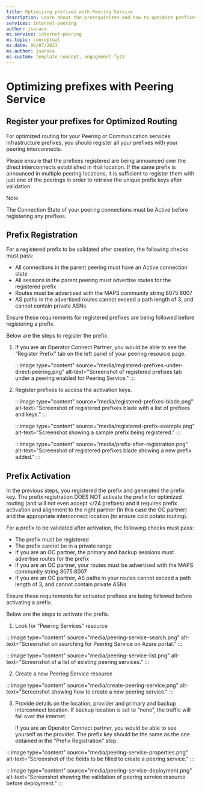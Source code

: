 ```yaml
---
title: Optimizing prefixes with Peering Service
description: Learn about the prerequisites and how to optimize prefixes with Peering Service.
services: internet-peering
author: jsaraco
ms.service: internet-peering
ms.topic: conceptual
ms.date: 06/07/2023
ms.author: jsaraco
ms.custom: template-concept, engagement-fy23
---
```


# Optimizing prefixes with Peering Service

## Register your prefixes for Optimized Routing

For optimized routing for your Peering or Communication services infrastructure prefixes, you should register all your prefixes with your peering interconnects.

Please ensure that the prefixes registered are being announced over the direct interconnects established in that location.
If the same prefix is announced in multiple peering locations, it is sufficient to register them with just one of the peerings in order to retrieve the unique prefix keys after validation.

> [!NOTE] 
> The Connection State of your peering connections must be Active before registering any prefixes.

## Prefix Registration

For a registered prefix to be validated after creation, the following checks must pass:

* All connections in the parent peering must have an Active connection state
* All sessions in the parent peering must advertise routes for the registered prefix
* Routes must be advertised with the MAPS community string 8075:8007
* AS paths in the advertised routes cannot exceed a path length of 3, and cannot contain private ASNs

Ensure these requirements for registered prefixes are being followed before registering a prefix.

Below are the steps to register the prefix.

1. If you are an Operator Connect Partner, you would be able to see the “Register Prefix” tab on the left panel of your peering resource page. 

   :::image type="content" source="media/registered-prefixes-under-direct-peering.png" alt-text="Screenshot of registered prefixes tab under a peering enabled for Peering Service." :::

2. Register prefixes to access the activation keys.

   :::image type="content" source="media/registered-prefixes-blade.png" alt-text="Screenshot of registered prefixes blade with a list of prefixes and keys." :::

   :::image type="content" source="media/registered-prefix-example.png" alt-text="Screenshot showing a sample prefix being registered." :::

   :::image type="content" source="media/prefix-after-registration.png" alt-text="Screenshot of registered prefixes blade showing a new prefix added." :::

## Prefix Activation

In the previous steps, you registered the prefix and generated the prefix key. The prefix registration DOES NOT activate the prefix for optimized routing (and will not even accept <\/24 prefixes) and it requires prefix activation and alignment to the right partner (In this case the OC partner) and the appropriate interconnect location (to ensure cold potato routing).

For a prefix to be validated after activation, the following checks must pass:

* The prefix must be registered
* The prefix cannot be in a private range
* If you are an OC partner, the primary and backup sessions must advertise routes for the prefix
* If you are an OC partner, your routes must be advertised with the MAPS community string 8075:8007
* If you are an OC partner, AS paths in your routes cannot exceed a path length of 3, and cannot contain private ASNs

Ensure these requirements for activated prefixes are being followed before activating a prefix.

Below are the steps to activate the prefix.

1. Look for “Peering Services” resource 

  :::image type="content" source="media/peering-service-search.png" alt-text="Screenshot on searching for Peering Service on Azure portal." :::
  
  :::image type="content" source="media/peering-service-list.png" alt-text="Screenshot of a list of existing peering services." :::

2. Create a new Peering Service resource

  :::image type="content" source="media/create-peering-service.png" alt-text="Screenshot showing how to create a new peering service." :::

3. Provide details on the location, provider and primary and backup interconnect location. If backup location is set to “none”, the traffic will fail over the internet. 

    If you are an Operator Connect partner, you would be able to see yourself as the provider. 
    The prefix key should be the same as the one obtained in the "Prefix Registration" step. 

  :::image type="content" source="media/peering-service-properties.png" alt-text="Screenshot of the fields to be filled to create a peering service." :::

  :::image type="content" source="media/peering-service-deployment.png" alt-text="Screenshot showing the validation of peering service resource before deployment." :::